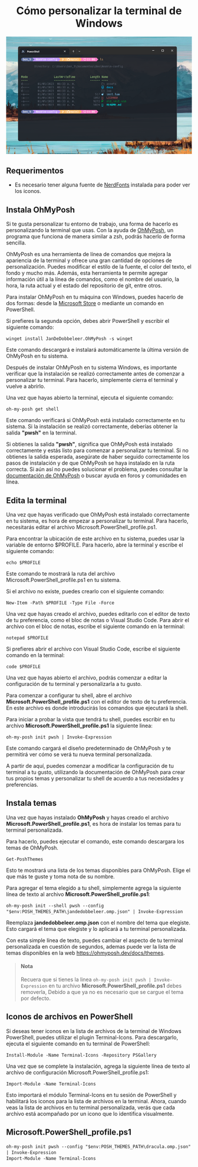 <h1 align="center">Cómo personalizar la terminal de Windows</h1>

<p align="center" >
    <img src="./assets/captura1.png" />
</p>

## Requerimentos

- Es necesario tener alguna fuente de [NerdFonts](https://www.nerdfonts.com/) instalada para poder ver los iconos.

## Instala OhMyPosh

Si te gusta personalizar tu entorno de trabajo, una forma de hacerlo es personalizando la terminal que usas. Con la ayuda de [OhMyPosh](https://ohmyposh.dev/), un programa que funciona de manera similar a zsh, podrás hacerlo de forma sencilla.

OhMyPosh es una herramienta de línea de comandos que mejora la apariencia de la terminal y ofrece una gran cantidad de opciones de personalización. Puedes modificar el estilo de la fuente, el color del texto, el fondo y mucho más. Además, esta herramienta te permite agregar información útil a la línea de comandos, como el nombre del usuario, la hora, la ruta actual y el estado del repositorio de git, entre otros.

Para instalar OhMyPosh en tu máquina con Windows, puedes hacerlo de dos formas: desde la [Microsoft Store](https://apps.microsoft.com/store/detail/XP8K0HKJFRXGCK) o mediante un comando en PowerShell.

Si prefieres la segunda opción, debes abrir PowerShell y escribir el siguiente comando:

```shell
winget install JanDeDobbeleer.OhMyPosh -s winget
```

Este comando descargará e instalará automáticamente la última versión de OhMyPosh en tu sistema.

Después de instalar OhMyPosh en tu sistema Windows, es importante verificar que la instalación se realizó correctamente antes de comenzar a personalizar tu terminal. Para hacerlo, simplemente cierra el terminal y vuelve a abrirlo.

Una vez que hayas abierto la terminal, ejecuta el siguiente comando:

```shell
oh-my-posh get shell
```

Este comando verificará si OhMyPosh está instalado correctamente en tu sistema. Si la instalación se realizó correctamente, deberías obtener la salida **"pwsh"** en la terminal.

Si obtienes la salida **"pwsh"**, significa que OhMyPosh está instalado correctamente y estás listo para comenzar a personalizar tu terminal. Si no obtienes la salida esperada, asegúrate de haber seguido correctamente los pasos de instalación y de que OhMyPosh se haya instalado en la ruta correcta. Si aún así no puedes solucionar el problema, puedes consultar la [documentación de OhMyPosh](https://ohmyposh.dev/docs) o buscar ayuda en foros y comunidades en línea.

## Edita la terminal

Una vez que hayas verificado que OhMyPosh está instalado correctamente en tu sistema, es hora de empezar a personalizar tu terminal. Para hacerlo, necesitarás editar el archivo Microsoft.PowerShell_profile.ps1.

Para encontrar la ubicación de este archivo en tu sistema, puedes usar la variable de entorno $PROFILE. Para hacerlo, abre la terminal y escribe el siguiente comando:

```shell
echo $PROFILE
```

Este comando te mostrará la ruta del archivo Microsoft.PowerShell_profile.ps1 en tu sistema.

Si el archivo no existe, puedes crearlo con el siguiente comando:

```shell
New-Item -Path $PROFILE -Type File -Force
```

Una vez que hayas creado el archivo, puedes editarlo con el editor de texto de tu preferencia, como el bloc de notas o Visual Studio Code. Para abrir el archivo con el bloc de notas, escribe el siguiente comando en la terminal:

```shell
notepad $PROFILE
```

Si prefieres abrir el archivo con Visual Studio Code, escribe el siguiente comando en la terminal:

```shell
code $PROFILE
```

Una vez que hayas abierto el archivo, podrás comenzar a editar la configuración de tu terminal y personalizarla a tu gusto.

Para comenzar a configurar tu shell, abre el archivo **Microsoft.PowerShell_profile.ps1** con el editor de texto de tu preferencia. En este archivo es donde introducirás los comandos que ejecutará la shell.

Para iniciar a probar la vista que tendrá tu shell, puedes escribir en tu archivo **Microsoft.PowerShell_profile.ps1** la siguiente linea:

```shell
oh-my-posh init pwsh | Invoke-Expression
```

Este comando cargará el diseño predeterminado de OhMyPosh y te permitirá ver cómo se verá tu nueva terminal personalizada.

A partir de aquí, puedes comenzar a modificar la configuración de tu terminal a tu gusto, utilizando la documentación de OhMyPosh para crear tus propios temas y personalizar tu shell de acuerdo a tus necesidades y preferencias.

## Instala temas

Una vez que hayas instalado **OhMyPosh** y hayas creado el archivo **Microsoft.PowerShell_profile.ps1**, es hora de instalar los temas para tu terminal personalizada.

Para hacerlo, puedes ejecutar el comando, este comando descargara los temas de OhMyPosh.

```shell
Get-PoshThemes
```

Esto te mostrará una lista de los temas disponibles para OhMyPosh. Elige el que más te guste y toma nota de su nombre.

Para agregar el tema elegido a tu shell, simplemente agrega la siguiente línea de texto al archivo **Microsoft.PowerShell_profile.ps1**:

```shell
oh-my-posh init --shell pwsh --config "$env:POSH_THEMES_PATH\jandedobbeleer.omp.json" | Invoke-Expression
```

Reemplaza **jandedobbeleer.omp.json** con el nombre del tema que elegiste. Esto cargará el tema que elegiste y lo aplicará a tu terminal personalizada.

Con esta simple línea de texto, puedes cambiar el aspecto de tu terminal personalizada en cuestión de segundos, ademas puede ver la lista de temas disponibles en la web https://ohmyposh.dev/docs/themes.

> #### Nota
>
> Recuera que si tienes la linea `oh-my-posh init pwsh | Invoke-Expression` en tu archivo **Microsoft.PowerShell_profile.ps1** debes removerla, Debido a que ya no es necesario que se cargue el tema por defecto.

## Iconos de archivos en PowerShell

Si deseas tener iconos en la lista de archivos de la terminal de Windows PowerShell, puedes utilizar el plugin Terminal-Icons. Para descargarlo, ejecuta el siguiente comando en tu terminal de PowerShell:

```shell
Install-Module -Name Terminal-Icons -Repository PSGallery
```

Una vez que se complete la instalación, agrega la siguiente línea de texto al archivo de configuración Microsoft.PowerShell_profile.ps1:

```shell
Import-Module -Name Terminal-Icons
```

Esto importará el módulo Terminal-Icons en tu sesión de PowerShell y habilitará los iconos para la lista de archivos en la terminal. Ahora, cuando veas la lista de archivos en tu terminal personalizada, verás que cada archivo está acompañado por un icono que lo identifica visualmente.

## Microsoft.PowerShell_profile.ps1

```shell
oh-my-posh init pwsh --config "$env:POSH_THEMES_PATH\dracula.omp.json" | Invoke-Expression
Import-Module -Name Terminal-Icons
```
